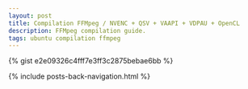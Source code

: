 ```yaml
---
layout: post
title: Compilation FFMpeg / NVENC + QSV + VAAPI + VDPAU + OpenCL
description: FFMpeg compilation guide.
tags: ubuntu compilation ffmpeg
---
```


{% gist e2e09326c4fff7e3ff3c2875bebae6bb %}

{% include posts-back-navigation.html %}

